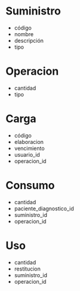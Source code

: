 # Suministro

- código
- nombre
- descripción
- tipo

# Operacion

- cantidad
- tipo

# Carga

- código
- elaboracion
- vencimiento
- usuario_id
- operacion_id

# Consumo

- cantidad
- paciente_diagnostico_id
- suministro_id
- operacion_id

# Uso

- cantidad
- restitucion
- suministro_id
- operacion_id
